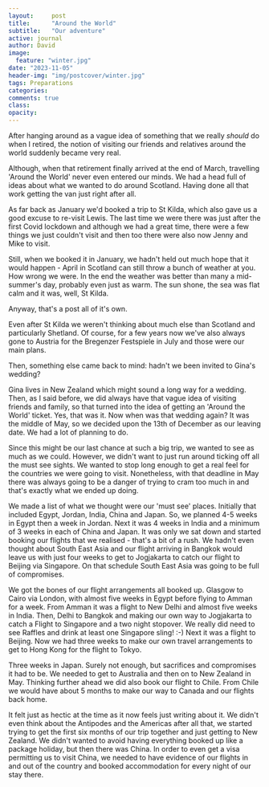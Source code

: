 ```yaml
---
layout:     post
title:      "Around the World"
subtitle:   "Our adventure"
active: journal
author: David
image:
  feature: "winter.jpg"
date: "2023-11-05" 
header-img: "img/postcover/winter.jpg"
tags: Preparations
categories:
comments: true
class:
opacity:
---
```


After hanging around as a vague idea of something that we really *should* do when I retired, the notion of visiting our friends and relatives around the world suddenly became very real.

Although, when that retirement finally arrived at the end of March, travelling 'Around the World' never even entered our minds. We had a head full of ideas about what we wanted to do around Scotland. Having done all that work getting the van just right after all.

As far back as January we'd booked a trip to St Kilda, which also gave us a good excuse to re-visit Lewis. The last time we were there was just after the first Covid lockdown and although we had a great time, there were a few things we just couldn't visit and then too there were also now Jenny and Mike to visit.

Still, when we booked it in January, we hadn't held out much hope that it would happen - April in Scotland can still throw a bunch of weather at you. How wrong we were. In the end the weather was better than many a mid-summer's day, probably even just as warm. The sun shone, the sea was flat calm and it was, well, St Kilda. 

Anyway, that's a post all of it's own. 

Even after St Kilda we weren't thinking about much else than Scotland and particularly Shetland. Of course, for a few years now we've also always gone to Austria for the Bregenzer Festspiele in July  and those were our main plans. 

Then, something else came back to mind: hadn't we been invited to Gina's wedding? 

Gina lives in New Zealand which might sound a long way for a wedding. Then, as I said before, we did always have that vague idea of visiting friends and family, so that turned into the idea of getting an 'Around the World' ticket. Yes, that was it. Now when was that wedding again? It was the middle of May, so we decided upon the 13th of December as our leaving date. We had a lot of planning to do. 

Since this might be our last chance at such a big trip, we wanted to see as much as we could. However, we didn't want to just run around ticking off all the must see sights. We wanted to stop long enough to get a real feel for the countries we were going to visit. Nonetheless, with that deadline in May there was always going to be a danger of trying to cram too much in and that's exactly what we ended up doing.

We made a list of what we thought were our 'must see' places. Initially that included Egypt, Jordan, India, China and Japan. So, we planned 4-5 weeks in Egypt then a week in Jordan. Next it was 4 weeks in India and a minimum of 3 weeks in each of China and Japan. It was only we sat down and started booking our flights that we realised - that's a bit of a rush. We hadn't even thought about South East Asia and our flight arriving in Bangkok would leave us with just four weeks to get to Jogjakarta to catch our flight to Beijing via Singapore. On that schedule South East Asia was going to be full of compromises.

We got the bones of our flight arrangements all booked up. Glasgow to Cairo via London, with almost five weeks in Egypt before flying to Amman for a week. From Amman it was a flight to New Delhi and almost five weeks in India. Then, Delhi to Bangkok and making our own way to Jogjakarta to catch a Flight to Singapore and a two night stopover. We really did need to see Raffles and drink at least one Singapore sling! :-) Next it was  a flight to Beijing. Now we had three weeks to make our own travel arrangements to get to Hong Kong for the flight to Tokyo. 

Three weeks in Japan. Surely not enough, but sacrifices and compromises it had to be. We needed to get to Australia and then on to New Zealand in May. Thinking further ahead we did also book our flight to Chile. From Chile we would have about 5 months to make our way to Canada and our flights back home.

It felt just as hectic at the time as it now feels just writing about it. We didn't even think about the Antipodes and the Americas after all that, we started trying to get the first six months of our trip together and just getting to New Zealand. We didn't wanted to avoid having everything booked up like a package holiday, but then there was China. In order to even get a visa permitting us to visit China, we needed to have evidence of our flights in and out of the country and booked accommodation for every night of our stay there. 
 
